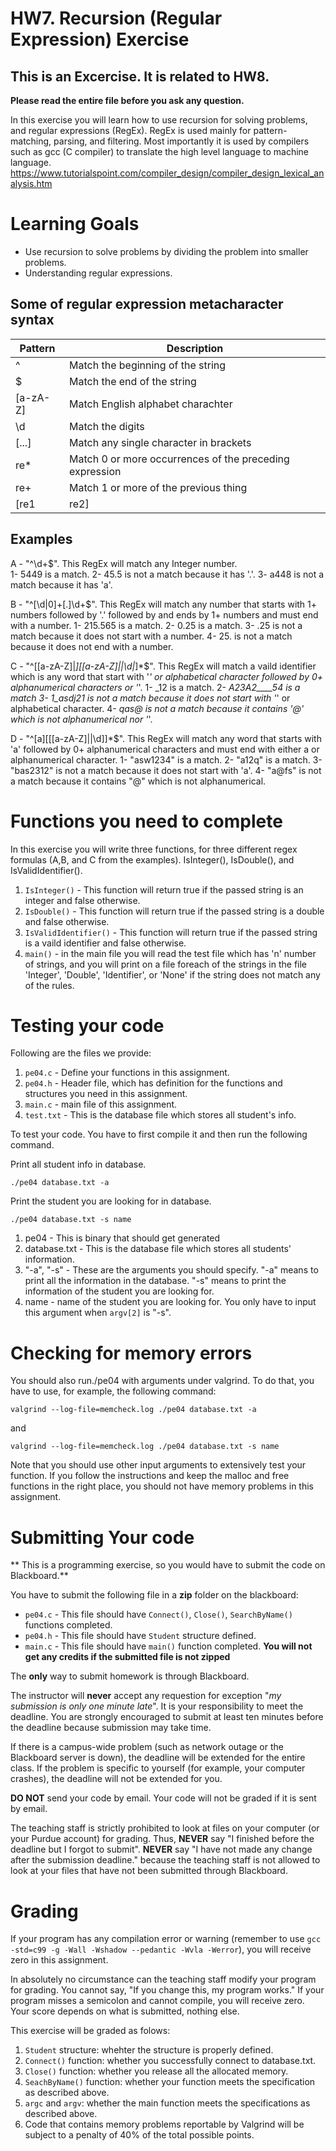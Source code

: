 # HW7. Recursion (Regular Expression) Exercise
## This is an Excercise. It is related to HW8.

<strong>Please read the entire file before you ask any question.</strong><br>

In this exercise you will learn how to use recursion for solving problems, and regular expressions (RegEx). RegEx is used mainly for pattern-matching, parsing, and filtering. Most importantly it is used by compilers such as gcc (C compiler) to translate the high level language to machine language. https://www.tutorialspoint.com/compiler_design/compiler_design_lexical_analysis.htm


# Learning Goals
* Use recursion to solve problems by dividing the problem into smaller problems.
* Understanding regular expressions.


## Some of regular expression metacharacter syntax 
|    Pattern    |               Description                              |  
| ------------- | ------------------------------------------------------ |
|       ^       | Match the beginning of the string                      | 
|       $       | Match the end of the string                            |
|  \[a-zA-Z]    | Match English alphabet charachter                      |
|      \d	      | Match the digits                                       |
|    \[...]	    | Match any single character in brackets                 |
|      re*	    | Match 0 or more occurrences of the preceding expression|
|      re+	    | Match 1 or more of the previous thing                  |
| \[re1|re2]    | Match either expression re1 or re2                     |


## Examples

A - "^\\d+$". This RegEx will match any Integer number.<br/>
 1- 5449 is a match.
 2- 45.5 is not a match because it has '.'.
 3- a448 is not a match because it has 'a'.
	
B - "^\[\\d|0]+\[.]\\d+$". This RegEx will match any number that starts with 1+ numbers followed by '.' followed by and ends by 1+ numbers and must end with a number.
	1- 215.565 is a match.
	2- 0.25 is a match.
	3- .25 is not a match because it does not start with a number.
	4- 25. is not a match because it does not end with a number.

C - "^\[\[a-zA-Z]|_]\[\[a-zA-Z]||\\d|_]*$". This RegEx will match a vaild identifier which is any word that start with '_' or alphabetical character followed by 0+ alphanumerical characters or '_'. 
	1- _12 is a match.
	2- _A23A2____54 is a match
	3- 1_asdj21 is not a match because it does not start with '_' or alphabetical character. 
	4- _qas@ is not a match because it contains '@' which is not alphanumerical nor '_'.
	
D - "^\[a]\[\[\[a-zA-Z]||\\d]]*$". This RegEx will match any word that starts with 'a' followed by 0+ alphanumerical characters and must end with either a or alphanumerical character. 
	1- "asw1234" is a match.
	2- "a12q" is a match.
	3- "bas2312" is not a match because it does not start with 'a'.
	4- "a@fs" is not a match because it contains "@" which is not alphanumerical.




# Functions you need to complete
In this exercise you will write three functions, for three different regex formulas (A,B, and C from the examples). IsInteger(), IsDouble(), and IsValidIdentifier().


1. `IsInteger()` - This function will return true if the passed string is an integer and false otherwise.
2. `IsDouble()` - This function will return true if the passed string is a double and false otherwise.
3. `IsValidIdentifier()` - This function will return true if the passed string is a vaild identifier and false otherwise.
4. `main()` - in the main file you will read the test file which has 'n' number of strings, and you will print on a file foreach of the strings in the file 'Integer', 'Double', 'Identifier', or 'None' if the string does not match any of the rules.


# Testing your code
Following are the files we provide:
1. `pe04.c` - Define your functions in this assignment.
2. `pe04.h` - Header file, which has definition for the functions and structures you need in this assignment.
3. `main.c` - main file of this assignment.
4. `test.txt` - This is the database file which stores all student's info.


To test your code. You have to first compile it and then run the following command.

Print all student info in database.
```
./pe04 database.txt -a
```
Print the student you are looking for in database.
```
./pe04 database.txt -s name
```
1. pe04 - This is binary that should get generated
2. database.txt - This is the database file which stores all students' information.
3. "-a", "-s" - These are the arguments you should specify. "-a" means to print all the information in the database. "-s" means to print the information of the student you are looking for. 
4. name - name of the student you are looking for. You only have to input this argument when `argv[2]` is "-s".

# Checking for memory errors
You should also run./pe04 with arguments under valgrind. To do that, you have to use, for example, the following command:
```
valgrind --log-file=memcheck.log ./pe04 database.txt -a
```
and
```
valgrind --log-file=memcheck.log ./pe04 database.txt -s name
```
Note that you should use other input arguments to extensively test your function. If you follow the instructions and keep the malloc and free functions in the right place, you should not have memory problems in this assignment.


# Submitting Your code
** This is a programming exercise, so you would have to submit the code on Blackboard.**

You have to submit the following file in a <strong>zip</strong> folder on the blackboard:
* `pe04.c` - This file should have `Connect()`, `Close()`, `SearchByName()` functions completed.
* `pe04.h` - This file should have `Student` structure defined.
* `main.c` - This file should have `main()` function completed.
<strong>You will not get any credits if the submitted file is not zipped</strong>

The **only** way to submit homework is through Blackboard.

The instructor will **never** accept any requestion for exception "*my
submission is only one minute late*".  It is your responsibility to
meet the deadline.  You are strongly encouraged to submit at least ten
minutes before the deadline because submission may take time.

If there is a campus-wide problem (such as network outage or the
Blackboard server is down), the deadline will be extended for the
entire class. If the problem is specific to yourself (for example,
your computer crashes), the deadline will not be extended for
you.

**DO NOT** send your code by email. Your code will not be graded
  if it is sent by email.

The teaching staff is strictly prohibited to look at files on your
computer (or your Purdue account) for grading. Thus, **NEVER** say "I
finished before the deadline but I forgot to submit".  **NEVER** say "I have
not made any change after the submission deadline." because the
teaching staff is not allowed to look at your files that have not been
submitted through Blackboard.

# Grading
If your program has any compilation error or warning (remember to use
`gcc -std=c99 -g -Wall -Wshadow --pedantic -Wvla -Werror`), you will
receive zero in this assignment.

In absolutely no circumstance can the teaching staff modify your
program for grading.  You cannot say, "If you change this, my program
works." If your program misses a semicolon and cannot compile, you
will receive zero.  Your score depends on what is submitted, nothing
else.

This exercise will be graded as folows:
1. `Student` structure: whehter the structure is properly defined.
2. `Connect()` function: whether you successfully connect to database.txt.
3. `Close()` function: whether you release all the allocated memory.
4. `SeachByName()` function: whether your function meets the specification as described above. 
5. `argc` and `argv`: whether the main function meets the specifications as described above.
6.  Code that contains memory problems reportable by Valgrind will be subject to a penalty of 40% of the total possible points.
